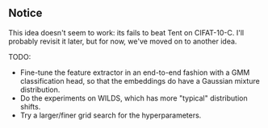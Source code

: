 ## Notice

This idea doesn't seem to work: its fails to beat Tent on CIFAT-10-C.
I'll probably revisit it later, but for now, we've moved on to another idea.

TODO:
+ Fine-tune the feature extractor in an end-to-end fashion with a GMM classification head, so that the embeddings do have a Gaussian mixture distribution.
+ Do the experiments on WILDS, which has more "typical" distribution shifts.
+ Try a larger/finer grid search for the hyperparameters.
